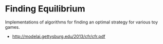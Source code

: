 # Finding Equilibrium
Implementations of algorithms for finding an optimal strategy for various toy games. <br>
- http://modelai.gettysburg.edu/2013/cfr/cfr.pdf
